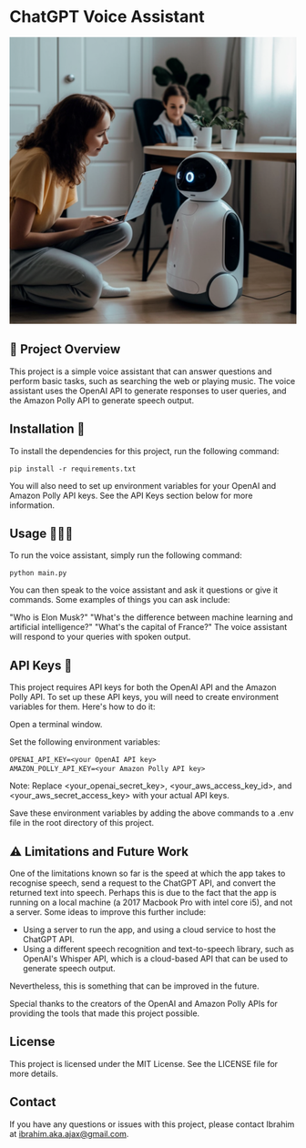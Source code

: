 # ChatGPT Voice Assistant
![](public/image_01.png)


## 🚀 Project Overview 

This project is a simple voice assistant that can answer questions and perform basic tasks, such as searching the web or playing music.
The voice assistant uses the OpenAI API to generate responses to user queries, and the Amazon Polly API to generate speech output.

## Installation 🧰
To install the dependencies for this project, run the following command:

    pip install -r requirements.txt

You will also need to set up environment variables for your OpenAI and Amazon Polly API keys.
See the API Keys section below for more information.

## Usage 🧑🏾‍💻
To run the voice assistant, simply run the following command:

    python main.py

You can then speak to the voice assistant and ask it questions or give it commands. Some examples of things you can ask include:

"Who is Elon Musk?"
"What's the difference between machine learning and artificial intelligence?"
"What's the capital of France?"
The voice assistant will respond to your queries with spoken output.

## API Keys 🔐
This project requires API keys for both the OpenAI API and the Amazon Polly API. To set up these API keys, you will need to create environment variables for them. Here's how to do it:

Open a terminal window.

Set the following environment variables:

    OPENAI_API_KEY=<your OpenAI API key>
    AMAZON_POLLY_API_KEY=<your Amazon Polly API key>

Note: Replace <your_openai_secret_key>, <your_aws_access_key_id>, and <your_aws_secret_access_key> with your actual API keys.

Save these environment variables by adding the above commands to a .env file in the root directory of this project.

## ⚠️ Limitations and Future Work

One of the limitations known so far is the speed at which the app takes to recognise speech, send a request to the ChatGPT API, and convert the returned text into speech.
Perhaps this is due to the fact that the app is running on a local machine (a 2017 Macbook Pro with intel core i5), and not a server. Some ideas to improve this further include:
- Using a server to run the app, and using a cloud service to host the ChatGPT API.
- Using a different speech recognition and text-to-speech library, such as OpenAI's Whisper API, which is a cloud-based API that can be used to generate speech output.


Nevertheless, this is something that can be improved in the future.

Special thanks to the creators of the OpenAI and Amazon Polly APIs for providing the tools that made this project possible.

## License
This project is licensed under the MIT License. See the LICENSE file for more details.

## Contact
If you have any questions or issues with this project, please contact Ibrahim at ibrahim.aka.ajax@gmail.com.